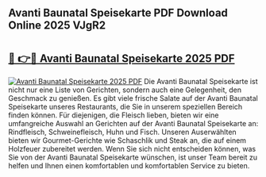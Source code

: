 ## Avanti Baunatal Speisekarte PDF Download Online 2025 VJgR2

# <h2><a href="http://gc6car.nevu.top/?p=Avanti+Baunatal+Speisekarte">🔗 👉🔴 Avanti Baunatal Speisekarte 2025 PDF</a></h2>

[![Avanti Baunatal Speisekarte 2025 PDF](https://i.imgur.com/dBaPXMq.png)](http://gc6car.nevu.top/?p=Avanti+Baunatal+Speisekarte)
Die Avanti Baunatal Speisekarte ist nicht nur eine Liste von Gerichten, sondern auch eine Gelegenheit, den Geschmack zu genießen. Es gibt viele frische Salate auf der Avanti Baunatal Speisekarte unseres Restaurants, die Sie in unserem speziellen Bereich finden können. Für diejenigen, die Fleisch lieben, bieten wir eine umfangreiche Auswahl an Gerichten auf der Avanti Baunatal Speisekarte an: Rindfleisch, Schweinefleisch, Huhn und Fisch. Unseren Auserwählten bieten wir Gourmet-Gerichte wie Schaschlik und Steak an, die auf einem Holzfeuer zubereitet werden. Wenn Sie sich nicht entscheiden können, was Sie von der Avanti Baunatal Speisekarte wünschen, ist unser Team bereit zu helfen und Ihnen einen komfortablen und komfortablen Service zu bieten.
